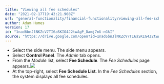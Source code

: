 ```yaml
---
title: "Viewing all fee schedules"
date: "2021-02-17T19:43:21.908Z"
url: "general-functionality/financial-functionality/viewing-all-fee-schedules.html"
author: Adam Humes
version: 17
id: "1nad6bnJlNKZcV7TI6aSKIG4J2twAgP_Damj7nU-nGkI"
source: "https://drive.google.com/open?id=1nad6bnJlNKZcV7TI6aSKIG4J2twAgP_Damj7nU-nGkI"
---
```

* Select the side menu. The side menu appears.
* Select <strong>Control Panel</strong>. The <em>Admin</em> tab opens. 
* From the <em>Module</em> list, select <strong>Fee Schedule</strong>. The <em>Fee Schedules</em> page appears.![](viewing-all-fee-schedules.images/image1.png)
* At the top-right, select <strong>Fee Schedule List</strong>. In the <em>Fee Schedules</em> section, the system displays all fee schedules.
